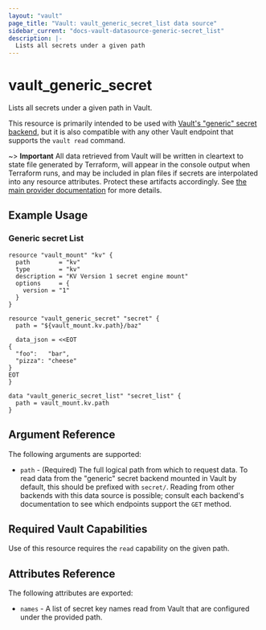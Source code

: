```yaml
---
layout: "vault"
page_title: "Vault: vault_generic_secret_list data source"
sidebar_current: "docs-vault-datasource-generic-secret_list"
description: |-
  Lists all secrets under a given path
---
```


# vault\_generic\_secret

Lists all secrets under a given path in Vault.

This resource is primarily intended to be used with
[Vault's "generic" secret backend](https://www.vaultproject.io/docs/secrets/generic/index.html),
but it is also compatible with any other Vault endpoint that supports
the `vault read` command.

~> **Important** All data retrieved from Vault will be
written in cleartext to state file generated by Terraform, will appear in
the console output when Terraform runs, and may be included in plan files
if secrets are interpolated into any resource attributes.
Protect these artifacts accordingly. See
[the main provider documentation](../index.html)
for more details.

## Example Usage

### Generic secret List

```hcl
resource "vault_mount" "kv" {
  path        = "kv"
  type        = "kv"
  description = "KV Version 1 secret engine mount"
  options     = { 
    version = "1"
  }
}

resource "vault_generic_secret" "secret" {
  path = "${vault_mount.kv.path}/baz"

  data_json = <<EOT
{
  "foo":   "bar",
  "pizza": "cheese"
}
EOT
}

data "vault_generic_secret_list" "secret_list" {
  path = vault_mount.kv.path
}
```

## Argument Reference

The following arguments are supported:

* `path` - (Required) The full logical path from which to request data.
To read data from the "generic" secret backend mounted in Vault by
default, this should be prefixed with `secret/`. Reading from other backends
with this data source is possible; consult each backend's documentation
to see which endpoints support the `GET` method.

## Required Vault Capabilities

Use of this resource requires the `read` capability on the given path.

## Attributes Reference

The following attributes are exported:

* `names` - A list of secret key names read from Vault that are configured under
the provided path.

